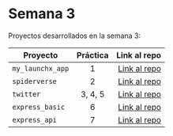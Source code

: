 # Semana 3 

Proyectos desarrollados en la semana 3:

| Proyecto | Práctica | Link al repo |
| ------------- |:-------------:| -----:|
|`my_launchx_app`|1|[Link al repo](https://github.com/mibarra24/my_launchx_app)|
|`spiderverse`|2|[Link al repo](https://github.com/mibarra24/Spiderverse)|
|`twitter`|3, 4, 5|[Link al repo](https://github.com/mibarra24/Twitter)|
|`express_basic`|6|[Link al repo](https://github.com/LaunchX-InnovaccionVirtual/MissionNodeJS)|
|`express_api`|7|[Link al repo](https://github.com/LaunchX-InnovaccionVirtual/MissionNodeJS)|
